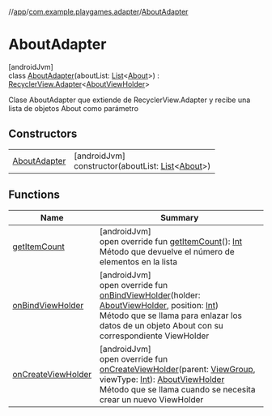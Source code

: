 //[app](../../../index.md)/[com.example.playgames.adapter](../index.md)/[AboutAdapter](index.md)

# AboutAdapter

[androidJvm]\
class [AboutAdapter](index.md)(aboutList: [List](https://kotlinlang.org/api/latest/jvm/stdlib/kotlin.collections/-list/index.html)&lt;[About](../../com.example.playgames.model/-about/index.md)&gt;) : [RecyclerView.Adapter](https://developer.android.com/reference/kotlin/androidx/recyclerview/widget/RecyclerView.Adapter.html)&lt;[AboutViewHolder](../-about-view-holder/index.md)&gt; 

Clase AboutAdapter que extiende de RecyclerView.Adapter y recibe una lista de objetos About como parámetro

## Constructors

| | |
|---|---|
| [AboutAdapter](-about-adapter.md) | [androidJvm]<br>constructor(aboutList: [List](https://kotlinlang.org/api/latest/jvm/stdlib/kotlin.collections/-list/index.html)&lt;[About](../../com.example.playgames.model/-about/index.md)&gt;) |

## Functions

| Name | Summary |
|---|---|
| [getItemCount](get-item-count.md) | [androidJvm]<br>open override fun [getItemCount](get-item-count.md)(): [Int](https://kotlinlang.org/api/latest/jvm/stdlib/kotlin/-int/index.html)<br>Método que devuelve el número de elementos en la lista |
| [onBindViewHolder](on-bind-view-holder.md) | [androidJvm]<br>open override fun [onBindViewHolder](on-bind-view-holder.md)(holder: [AboutViewHolder](../-about-view-holder/index.md), position: [Int](https://kotlinlang.org/api/latest/jvm/stdlib/kotlin/-int/index.html))<br>Método que se llama para enlazar los datos de un objeto About con su correspondiente ViewHolder |
| [onCreateViewHolder](on-create-view-holder.md) | [androidJvm]<br>open override fun [onCreateViewHolder](on-create-view-holder.md)(parent: [ViewGroup](https://developer.android.com/reference/kotlin/android/view/ViewGroup.html), viewType: [Int](https://kotlinlang.org/api/latest/jvm/stdlib/kotlin/-int/index.html)): [AboutViewHolder](../-about-view-holder/index.md)<br>Método que se llama cuando se necesita crear un nuevo ViewHolder |
